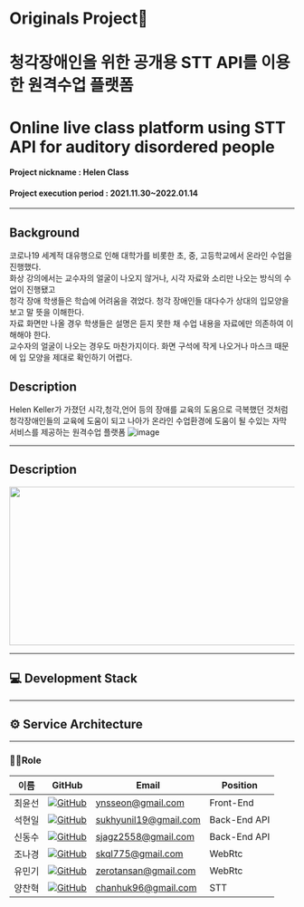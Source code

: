 # Originals Project📖
# 청각장애인을 위한 공개용 STT API를 이용한 원격수업 플랫폼
# Online live class platform using STT API for auditory disordered people
#### Project nickname : Helen Class
#### Project execution period : 2021.11.30~2022.01.14

-----------------------
## Background
코로나19 세계적 대유행으로 인해 대학가를 비롯한 초, 중, 고등학교에서 온라인 수업을 진행했다.<br/>
화상 강의에서는 교수자의 얼굴이 나오지 않거나, 시각 자료와 소리만 나오는 방식의 수업이 진행됐고<br/>청각 장애 학생들은 학습에 어려움을 겪었다.
청각 장애인들 대다수가 상대의 입모양을 보고 말 뜻을 이해한다. <br/>
자료 화면만 나올 경우 학생들은 설명은 듣지 못한 채 수업 내용을 자료에만 의존하여 이해해야 한다. <br/>
교수자의 얼굴이 나오는 경우도 마찬가지이다. 화면 구석에 작게 나오거나 마스크 때문에 입 모양을 제대로 확인하기 어렵다. 


## Description

Helen Keller가 가졌던 시각,청각,언어 등의 장애를 교육의 도움으로 극복했던 것처럼<br/>
청각장애인들의 교육에 도움이 되고 나아가 온라인 수업환경에 도움이 될 수있는 자막 서비스를 제공하는 원격수업 플랫폼
![image](https://user-images.githubusercontent.com/74586346/150089914-f4b0bf44-1892-4118-a031-5b9afc482504.png)

-----------------------

## Description

<img src="https://user-images.githubusercontent.com/74586346/150092246-ecdb5c0e-e75d-44d7-bc26-a1ae5462a944.png"  width="550" height="280"/>

-----------------------

## 💻 Development Stack  

                                                                                                                                         
-----------------------
## ⚙ Service Architecture

---

### 🙋‍♂️Role

이름 | GitHub |  Email | Position |
 --- | ------- | ------| ------- | 
최윤선 |<img src="http://img.shields.io/badge/-655ced?style=social&logo=github"/>[GitHub](https://github.com/ynsseon07) | ynsseon@gmail.com | Front-End | [게인 블로그나 노션](#)
석현일 | <img src="http://img.shields.io/badge/-655ced?style=social&logo=github"/>[GitHub](https://github.com/johney-suk) | sukhyunil19@gmail.com | Back-End API | [게인 블로그나 노션](#)
신동수 | <img src="http://img.shields.io/badge/-655ced?style=social&logo=github"/>[GitHub](https://github.com/sjagz) | sjagz2558@gmail.com | Back-End API | [게인 블로그나 노션](#)
조나경 | <img src="http://img.shields.io/badge/-655ced?style=social&logo=github"/>[GitHub](https://github.com/nagggyung) | skql775@gmail.com | WebRtc | [게인 블로그나 노션](#)
유민기 | <img src="http://img.shields.io/badge/-655ced?style=social&logo=github"/>[GitHub](https://github.com/Yoo-mingi) | zerotansan@gmail.com | WebRtc | [게인 블로그나 노션](#)
양찬혁 | <img src="http://img.shields.io/badge/-655ced?style=social&logo=github"/>[GitHub](https://github.com/mintorca) | chanhuk96@gmail.com | STT | [게인 블로그나 노션](#)
